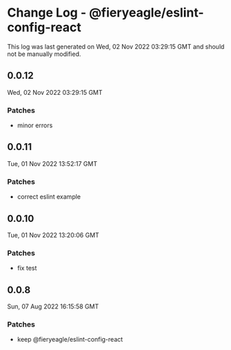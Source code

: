 # Change Log - @fieryeagle/eslint-config-react

This log was last generated on Wed, 02 Nov 2022 03:29:15 GMT and should not be manually modified.

## 0.0.12
Wed, 02 Nov 2022 03:29:15 GMT

### Patches

- minor errors

## 0.0.11
Tue, 01 Nov 2022 13:52:17 GMT

### Patches

- correct eslint example

## 0.0.10
Tue, 01 Nov 2022 13:20:06 GMT

### Patches

- fix test

## 0.0.8
Sun, 07 Aug 2022 16:15:58 GMT

### Patches

- keep @fieryeagle/eslint-config-react

